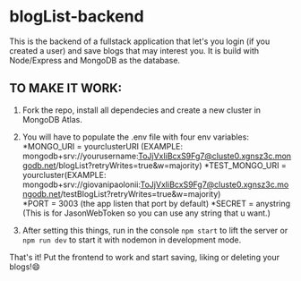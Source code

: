 # blogList-backend
This is the backend of a fullstack application that let's you login (if you created a user) and save blogs that may interest you. 
It is build with Node/Express and MongoDB as the database.

## TO MAKE IT WORK: 
1. Fork the repo, install all dependecies and create a new cluster in MongoDB Atlas. 
2. You will have to populate the .env file with four env variables: *MONGO_URI = yourclusterURI (EXAMPLE: mongodb+srv://yourusername:ToJjVxIiBcxS9Fg7@cluste0.xgnsz3c.mongodb.net/blogList?retryWrites=true&w=majority)
                                                                    *TEST_MONGO_URI = yourcluster(EXAMPLE: mongodb+srv://giovanipaolonii:ToJjVxIiBcxS9Fg7@cluste0.xgnsz3c.mongodb.net/testBlogList?retryWrites=true&w=majority)                                                                
                                                                     *PORT = 3003 (the app listen that port by default)
                                                                     *SECRET = anystring (This is for JasonWebToken so you can use any string that u want.)
                                                                  
3. After setting this things, run in the console `npm start` to lift the server or `npm run dev` to start it with nodemon in development mode.

That's it! Put the frontend to work and start saving, liking or deleting your blogs!😄 
                                                              
